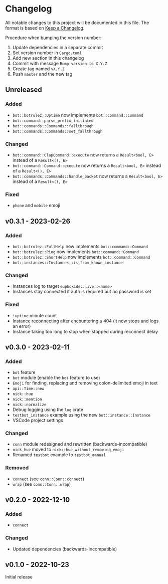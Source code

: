 # Changelog

All notable changes to this project will be documented in this file.
The format is based on [Keep a Changelog](https://keepachangelog.com/en/1.0.0/).

Procedure when bumping the version number:
1. Update dependencies in a separate commit
2. Set version number in `Cargo.toml`
3. Add new section in this changelog
4. Commit with message `Bump version to X.Y.Z`
5. Create tag named `vX.Y.Z`
6. Push `master` and the new tag

## Unreleased

### Added
- `bot::botrulez::Uptime` now implements `bot::command::Command`
- `bot::command::parse_prefix_initiated`
- `bot::commands::Commands::fallthrough`
- `bot::commands::Commands::set_fallthrough`

### Changed
- `bot::command::ClapCommand::execute` now returns a `Result<bool, E>` instead of a `Result<(), E>`
- `bot::command::Command::execute` now returns a `Result<bool, E>` instead of a `Result<(), E>`
- `bot::commands::Commands::handle_packet` now returns a `Result<bool, E>` instead of a `Result<(), E>`

### Fixed
- `phone` and `mobile` emoji

## v0.3.1 - 2023-02-26

### Added
- `bot::botrulez::FullHelp` now implements `bot::command::Command`
- `bot::botrulez::Ping` now implements `bot::command::Command`
- `bot::botrulez::ShortHelp` now implements `bot::command::Command`
- `bot::instances::Instances::is_from_known_instance`

### Changed
- Instances log to target `euphoxide::live::<name>`
- Instances stay connected if auth is required but no password is set

### Fixed
- `!uptime` minute count
- Instance reconnecting after encountering a 404 (it now stops and logs an error)
- Instance taking too long to stop when stopped during reconnect delay

## v0.3.0 - 2023-02-11

### Added
- `bot` feature
- `bot` module (enable the `bot` feature to use)
- `Emoji` for finding, replacing and removing colon-delimited emoji in text
- `api::Time::new`
- `nick::hue`
- `nick::mention`
- `nick::normalize`
- Debug logging using the `log` crate
- `testbot_instance` example using the new `bot::instance::Instance`
- VSCode project settings

### Changed
- `conn` module redesigned and rewritten (backwards-incompatible)
- `nick_hue` moved to `nick::hue_without_removing_emoji`
- Renamed `testbot` example to `testbot_manual`

### Removed
- `connect` (see `conn::Conn::connect`)
- `wrap` (see `conn::Conn::wrap`)

## v0.2.0 - 2022-12-10

### Added
- `connect`

### Changed
- Updated dependencies (backwards-incompatible)

## v0.1.0 - 2022-10-23

Initial release
